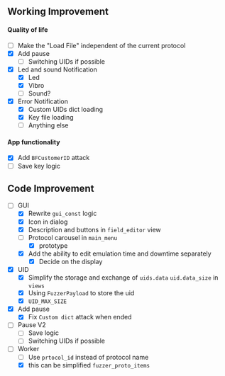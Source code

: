 ## Working Improvement

#### Quality of life

- [ ] Make the "Load File" independent of the current protocol
- [x] Add pause
    - [ ] Switching  UIDs if possible
- [x] Led and sound Notification
    - [x] Led
    - [x] Vibro
    - [ ] Sound?
- [x] Error Notification
    - [x] Custom UIDs dict loading 
    - [x] Key file loading
    - [ ] Anything else

#### App functionality

- [x] Add `BFCustomerID` attack
- [ ] Save key logic

## Code Improvement

- [ ] GUI
    - [x] Rewrite `gui_const` logic
    - [x] Icon in dialog
    - [x] Description and buttons in `field_editor` view
    - [ ] Protocol carousel in `main_menu`
        - [x] prototype 
    - [x] Add the ability to edit emulation time and downtime separately
        - [x] Decide on the display
- [x] UID
    - [x] Simplify the storage and exchange of `uids.data` `uid.data_size` in `views`
    - [x] Using `FuzzerPayload` to store the uid
    - [x] `UID_MAX_SIZE`
- [x] Add pause
    - [x] Fix `Custom dict` attack when ended
- [ ] Pause V2
    - [ ] Save logic
    - [ ] Switching  UIDs if possible
- [ ] Worker
    - [ ] Use `prtocol_id` instead of protocol name
    - [x] this can be simplified `fuzzer_proto_items`